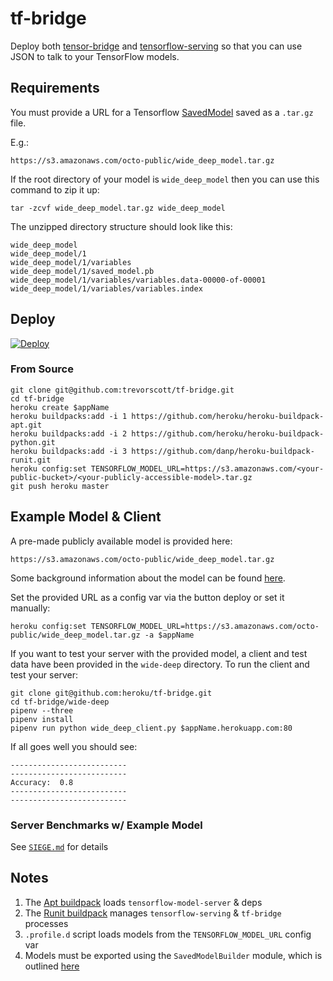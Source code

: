  # tf-bridge
 
Deploy both [tensor-bridge](https://github.com/Babylonpartners/tf-bridge) and [tensorflow-serving](https://www.tensorflow.org/serving/) so that you can use JSON to talk to your TensorFlow models.

## Requirements

You must provide a URL for a Tensorflow [SavedModel](https://github.com/tensorflow/tensorflow/blob/master/tensorflow/python/saved_model/README.md) saved as a `.tar.gz` file. 

E.g.:

```
https://s3.amazonaws.com/octo-public/wide_deep_model.tar.gz
```

If the root directory of your model is `wide_deep_model` then you can use this command to zip it up:

```
tar -zcvf wide_deep_model.tar.gz wide_deep_model
```

The unzipped directory structure should look like this:

```
wide_deep_model
wide_deep_model/1
wide_deep_model/1/variables
wide_deep_model/1/saved_model.pb
wide_deep_model/1/variables/variables.data-00000-of-00001
wide_deep_model/1/variables/variables.index
```

## Deploy

[![Deploy](https://www.herokucdn.com/deploy/button.svg)](https://heroku.com/deploy?template=https://github.com/heroku/tf-bridge)

### From Source

```
git clone git@github.com:trevorscott/tf-bridge.git
cd tf-bridge
heroku create $appName
heroku buildpacks:add -i 1 https://github.com/heroku/heroku-buildpack-apt.git
heroku buildpacks:add -i 2 https://github.com/heroku/heroku-buildpack-python.git
heroku buildpacks:add -i 3 https://github.com/danp/heroku-buildpack-runit.git
heroku config:set TENSORFLOW_MODEL_URL=https://s3.amazonaws.com/<your-public-bucket>/<your-publicly-accessible-model>.tar.gz
git push heroku master
```

## Example Model & Client

A pre-made publicly available model is provided here:

```
https://s3.amazonaws.com/octo-public/wide_deep_model.tar.gz
```
Some background information about the model can be found [here](https://www.tensorflow.org/tutorials/wide_and_deep).

Set the provided URL as a config var via the button deploy or set it manually: 

```
heroku config:set TENSORFLOW_MODEL_URL=https://s3.amazonaws.com/octo-public/wide_deep_model.tar.gz -a $appName
```

If you want to test your server with the provided model, a client and test data have been provided in the `wide-deep` directory. To run the client and test your server:

```
git clone git@github.com:heroku/tf-bridge.git
cd tf-bridge/wide-deep
pipenv --three
pipenv install
pipenv run python wide_deep_client.py $appName.herokuapp.com:80
```

If all goes well you should see:

```
--------------------------
--------------------------
Accuracy:  0.8
--------------------------
--------------------------
```

### Server Benchmarks w/ Example Model

See [`SIEGE.md`](/SIEGE.md) for details

## Notes
1. The [Apt buildpack](https://github.com/heroku/heroku-buildpack-apt) loads `tensorflow-model-server` & deps
1. The [Runit buildpack](https://github.com/danp/heroku-buildpack-runit) manages `tensorflow-serving` & `tf-bridge` processes
1. `.profile.d` script loads models from the `TENSORFLOW_MODEL_URL` config var
1. Models must be exported using the `SavedModelBuilder` module, which is outlined [here](https://www.tensorflow.org/serving/serving_basic)


